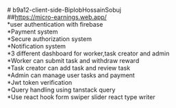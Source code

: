 #   b 9 a 1 2 - c l i e n t - s i d e - B i p l o b H o s s a i n S o b u j <br>
##https://micro-earnings.web.app/ <br>
*user authentication with firebase <br>
*Payment system <br>
*Secure authorization system <br>
*Notification system <br>
*3 different dashboard for worker,task creator and admin <br>
*Worker can submit task and withdraw reward <br>
*Task creator can add task and review task <br>
*Admin can manage user tasks and payment <br>
*Jwt token verification <br>
*Query handling using tanstack query <br>
*Use react hook form swiper slider react type writer  <br>
 
 
